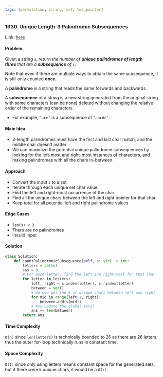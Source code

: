 ```yaml
---
tags: [permutation, string, set, two_pointer]
---
```

### 1930. Unique Length-3 Palindromic Subsequences

Link: [here](https://leetcode.com/problems/unique-length-3-palindromic-subsequences)

#### Problem
Given a string `s`, return _the number of **unique palindromes of length three** that are a **subsequence** of_ `s`.

Note that even if there are multiple ways to obtain the same subsequence, it is still only counted **once**.

A **palindrome** is a string that reads the same forwards and backwards.

A **subsequence** of a string is a new string generated from the original string with some characters (can be none) deleted without changing the relative order of the remaining characters.
- For example, `"ace"` is a subsequence of `"abcde"`.

#### Main Idea
- 3-length palindromes must have the first and last char match, and the middle char doesn't matter
- We can maximize the potential unique palindrome subsequences by looking for the left-most and right-most instances of characters, and making palindromes with all the chars in-between

#### Approach
- Convert the input `s` to a set
- Iterate through each unique set char value
- Find the left and right-most occurrence of the char
- Find all the unique chars between the left and right pointer for that char
- Keep total for all potential left and right palindrome values
#### Edge Cases
- `len(s) < 3`
- There are no palindromes
- Invalid input

#### Solution
```python 
class Solution:
    def countPalindromicSubsequence(self, s: str) -> int:
        letters = set(s)
        ans = 0
        # For each letter, find the left and right-most for that char
        for letter in letters:
            left, right = s.index(letter), s.rindex(letter)
            between = set()
            # We now get the # of unique chars between left and right
            for mid in range(left+1, right):
                between.add(s[mid])
            # Now update the global total
            ans += len(between)
        return ans
```

#### Time Complexity
`O(n)` since `len(letters)` is technically bounded to 26 as there are 26 letters, thus the outer for-loop technically runs in constant time.
#### Space Complexity
`O(1)` since only using letters means constant space for the generated sets, but if there were `k` unique chars, it would be a `O(k)`.

